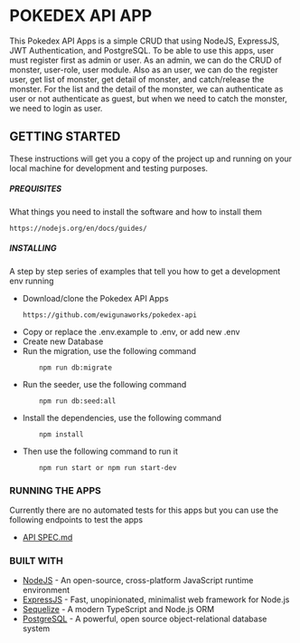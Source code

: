 # POKEDEX API APP
This Pokedex API Apps is a simple CRUD that using NodeJS, ExpressJS, JWT Authentication, and PostgreSQL. To be able to use this apps, user must register first as admin or user. As an admin, we can do the CRUD of monster, user-role, user module. Also as an user, we can do the register user, get list of monster, get detail of monster, and catch/release the monster.
For the list and the detail of the monster, we can authenticate as user or not authenticate as guest, but when we need to catch the monster, we need to login as user.
## GETTING STARTED
These instructions will get you a copy of the project up and running on your local machine for development and testing purposes.

##### PREQUISITES
What things you need to install the software and how to install them
```
https://nodejs.org/en/docs/guides/
```

##### INSTALLING
A step by step series of examples that tell you how to get a development env running
* Download/clone the Pokedex API Apps
    ```
    https://github.com/ewigunaworks/pokedex-api
    ```
* Copy or replace the .env.example to .env, or add new .env
* Create new Database
* Run the migration, use the following command
    ```
        npm run db:migrate
    ```
* Run the seeder, use the following command
    ```
        npm run db:seed:all
    ```
* Install the dependencies, use the following command
    ```
        npm install
    ```
* Then use the following command to run it
    ```
        npm run start or npm run start-dev
    ```

### RUNNING THE APPS
Currently there are no automated tests for this apps but you can use the following endpoints to test the apps
* [API SPEC.md](https://github.com/ewigunaworks/pokedex-api/blob/master/api-spec.md)

### BUILT WITH
* [NodeJS](https://nodejs.org/) - An open-source, cross-platform JavaScript runtime environment
* [ExpressJS](https://expressjs.com/) - Fast, unopinionated, minimalist web framework for Node.js
* [Sequelize](https://sequelize.org/) - A modern TypeScript and Node.js ORM
* [PostgreSQL](https://sequelize.org/) - A powerful, open source object-relational database system